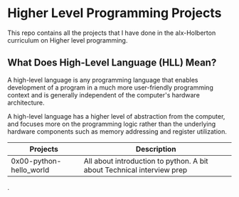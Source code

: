 # Higher Level Programming Projects

This repo contains all the projects that I have done in the alx-Holberton curriculum on Higher level programming.

## What Does High-Level Language (HLL) Mean?

A high-level language is any programming language that enables development of a program in a much more user-friendly programming context and is generally independent of the computer's hardware architecture.

A high-level language has a higher level of abstraction from the computer, and focuses more on the programming logic rather than the underlying hardware components such as memory addressing and register utilization.

| Projects | Description|
|----------|------------|
| 0x00-python-hello_world | All about introduction to python. A bit about Technical interview prep |
.	
